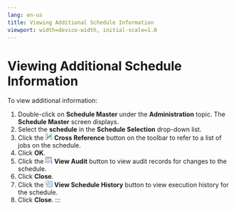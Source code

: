 ```yaml
---
lang: en-us
title: Viewing Additional Schedule Information
viewport: width=device-width, initial-scale=1.0
---
```


#  Viewing Additional Schedule Information

To view additional information:

1.  Double-click on **Schedule Master** under the **Administration**
    topic. The **Schedule Master** screen displays.
2.  Select the **schedule** in the **Schedule Selection** drop-down
    list.
3.  Click the ![Merge     icon](../../../Resources/Images/EM/EMcrossref.png "Merge icon")
    **Cross Reference** button on the toolbar to refer to a list of jobs
    on the schedule.
4.  Click **OK**.
5.  Click the ![View Audit     icon](../../../Resources/Images/EM/EMviewaudit.png "View Audit icon")
    **View Audit** button to view audit records for changes to the
    schedule.
6.  Click **Close**.
7.  Click the ![View Schedule History     icon](../../../Resources/Images/EM/EMviewhist.png "View Schedule History icon")
    **View Schedule History** button to view execution history for the
    schedule.
8.  Click **Close**.
:::

 

